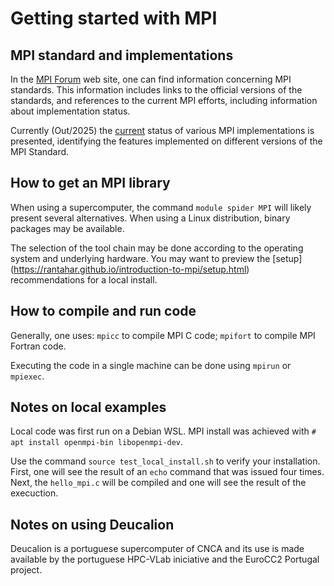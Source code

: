 # Getting started with MPI

## MPI standard and implementations

In the [MPI Forum](https://www.mpi-forum.org) web site, one can find information concerning MPI standards. This information includes links to the official versions of the standards, and references to the current MPI efforts, including information about implementation status.

Currently (Out/2025) the [current](https://www.mpi-forum.org/implementation-status/) status of various MPI implementations is presented, identifying the features implemented on different versions of the MPI Standard.


## How to get an MPI library

When using a supercomputer, the command `module spider MPI` will likely present several alternatives. When using a Linux distribution, binary packages may be available. 

The selection of the tool chain may be done according to the operating system and underlying hardware. You may want to preview the [setup] (https://rantahar.github.io/introduction-to-mpi/setup.html) recommendations for a local install.



## How to compile and run code

Generally, one uses: `mpicc` to compile MPI C code; `mpifort` to compile MPI Fortran code.

Executing the code in a single machine can be done using `mpirun` or `mpiexec`.

## Notes on local examples

Local code was first run on a Debian WSL. MPI install was achieved with `# apt install openmpi-bin libopenmpi-dev`. 

Use the command `source test_local_install.sh` to verify your installation. 
First, one will see the result of an `echo` command that was issued four times.
Next, the `hello_mpi.c` will be compiled and one will see the result of the execuction. 

## Notes on using Deucalion

Deucalion is a portuguese supercomputer of CNCA and its use is made available by the portuguese HPC-VLab iniciative and the EuroCC2 Portugal project.




   

